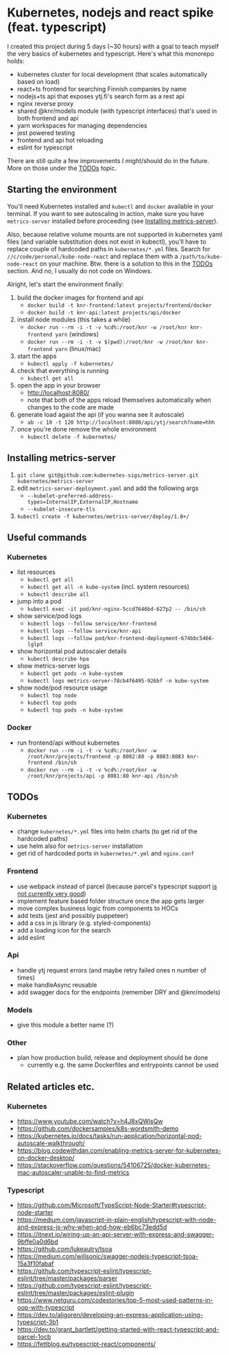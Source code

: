 # Kubernetes, nodejs and react spike (feat. typescript)

I created this project during 5 days (\~30 hours) with a goal to teach myself the very basics of kubernetes and typescript. Here's what this monorepo holds:

- kubernetes cluster for local development (that scales automatically based on load)
- react+ts frontend for searching Finnish companies by name
- nodejs+ts api that exposes ytj.fi's search form as a rest api
- nginx reverse proxy
- shared @knr/models module (with typescript interfaces) that's used in both frontend and api
- yarn workspaces for managing dependencies
- jest powered testing
- frontend and api hot reloading
- eslint for typescript

There are still quite a few improvements I might/should do in the future. More on those under the [TODOs](#todos) topic.

## Starting the environment

You'll need Kubernetes installed and `kubectl` and `docker` available in your terminal. If you want to see autoscaling in action, make sure you have `metrics-server` installed before proceeding (see [Installing metrics-server](#installing-metrics-server)).

Also, because relative volume mounts are not supported in kubernetes yaml files (and variable substitution does not exist in kubectl), you'll have to replace couple of hardcoded paths in `kubernetes/*.yml` files. Search for `//c/code/personal/kube-node-react` and replace them with a `/path/to/kube-node-react` on your machine. Btw. there is a solution to this in the [TODOs](#todos) section. And no, I usually do not code on Windows.

Alright, let's start the environment finally:

1. build the docker images for frontend and api
    - `docker build -t knr-frontend:latest projects/frontend/docker`
    - `docker build -t knr-api:latest projects/api/docker`
2. install node modules (this takes a while)
    - `docker run --rm -i -t -v %cd%:/root/knr -w /root/knr knr-frontend yarn` (windows)
    - `docker run --rm -i -t -v $(pwd):/root/knr -w /root/knr knr-frontend yarn` (linux/mac)
3. start the apps
    - `kubectl apply -f kubernetes/`
4. check that everything is running
    - `kubectl get all`
5. open the app in your browser
    - [http://localhost:8080/](http://localhost:8080/)
    - note that both of the apps reload themselves automatically when changes to the code are made
6. generate load agaist the api (if you wanna see it autoscale)
    - `ab -c 10 -t 120 http://localhost:8080/api/ytj/search?name=hhh`
7. once you're done remove the whole environment
    - `kubectl delete -f kubernetes/`

## Installing metrics-server

1. `git clone git@github.com:kubernetes-sigs/metrics-server.git kubernetes/metrics-server`
2. edit `metrics-server-deployment.yaml` and add the following args
    - `--kubelet-preferred-address-types=InternalIP,ExternalIP,Hostname`
    - `--kubelet-insecure-tls`
3. `kubectl create -f kubernetes/metrics-server/deploy/1.8+/`

## Useful commands

### Kubernetes

- list resources
    - `kubectl get all`
    - `kubectl get all -n kube-system` (incl. system resources)
    - `kubectl describe all`
- jump into a pod
    - `kubectl exec -it pod/knr-nginx-5ccd7646bd-627p2 -- /bin/sh`
- show service/pod logs
    - `kubectl logs --follow service/knr-frontend`
    - `kubectl logs --follow service/knr-api`
    - `kubectl logs --follow pod/knr-frontend-deployment-674bbc5466-lglpt`
- show horizontal pod autoscaler details
    - `kubectl describe hpa`
- show metrics-server logs
    - `kubectl get pods -n kube-system`
    - `kubectl logs metrics-server-78cb4f6495-926bf -n kube-system`
- show node/pod resource usage
    - `kubectl top node`
    - `kubectl top pods`
    - `kubectl top pods -n kube-system`

### Docker

- run frontend/api without kubernetes
    - `docker run --rm -i -t -v %cd%:/root/knr -w /root/knr/projects/frontend -p 8082:80 -p 8083:8083 knr-frontend /bin/sh`
    - `docker run --rm -i -t -v %cd%:/root/knr -w /root/knr/projects/api -p 8081:80 knr-api /bin/sh`

## TODOs

### Kubernetes

- change `kubernetes/*.yml` files into helm charts (to get rid of the hardcoded paths)
- use helm also for `metrics-server` installation
- get rid of hardcoded ports in `kubernetes/*.yml` and `nginx.conf`

### Frontend

- use webpack instead of parcel (because parcel's typescript support [is not currently very good](https://github.com/parcel-bundler/parcel/issues/1378))
- implement feature based folder structure once the app gets larger
- move complex business logic from components to HOCs
- add tests (jest and possibly puppeteer)
- add a css in js library (e.g. styled-components)
- add a loading icon for the search
- add eslint

### Api

- handle ytj request errors (and maybe retry failed ones n number of times)
- make handleAsync reusable
- add swagger docs for the endpoints (remember DRY and @knr/models)

### Models

- give this module a better name (?)

### Other

- plan how production build, release and deployment should be done
    - currently e.g. the same Dockerfiles and entrypoints cannot be used

## Related articles etc.

### Kubernetes

- https://www.youtube.com/watch?v=h4J8xQWlsQw
- https://github.com/dockersamples/k8s-wordsmith-demo
- https://kubernetes.io/docs/tasks/run-application/horizontal-pod-autoscale-walkthrough/
- https://blog.codewithdan.com/enabling-metrics-server-for-kubernetes-on-docker-desktop/
- https://stackoverflow.com/questions/54106725/docker-kubernetes-mac-autoscaler-unable-to-find-metrics

### Typescript

- https://github.com/Microsoft/TypeScript-Node-Starter#typescript-node-starter
- https://medium.com/javascript-in-plain-english/typescript-with-node-and-express-js-why-when-and-how-eb6bc73edd5d
- https://itnext.io/wiring-up-an-api-server-with-express-and-swagger-9bffe0a0d6bd
- https://github.com/lukeautry/tsoa
- https://medium.com/willsonic/swagger-nodejs-typescript-tsoa-15a3f10fabaf
- https://github.com/typescript-eslint/typescript-eslint/tree/master/packages/parser
- https://github.com/typescript-eslint/typescript-eslint/tree/master/packages/eslint-plugin
- https://www.netguru.com/codestories/top-5-most-used-patterns-in-oop-with-typescript
- https://dev.to/aligoren/developing-an-express-application-using-typescript-3b1
- https://dev.to/grant_bartlett/getting-started-with-react-typescript-and-parcel-1ocb
- https://fettblog.eu/typescript-react/components/
